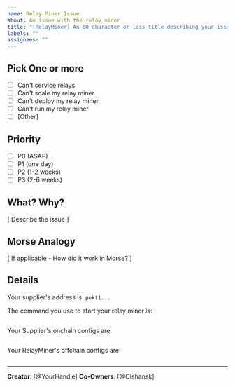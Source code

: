 ```yaml
---
name: Relay Miner Issue
about: An issue with the relay miner
title: "[RelayMiner] An 80 character or less title describing your issue"
labels: ""
assignees: ""
---
```


## Pick One or more

- [ ] Can't service relays
- [ ] Can't scale my relay miner
- [ ] Can't deploy my relay miner
- [ ] Can't run my relay miner
- [ ] [Other]

## Priority

- [ ] P0 (ASAP)
- [ ] P1 (one day)
- [ ] P2 (1-2 weeks)
- [ ] P3 (2-6 weeks)

## What? Why?

[ Describe the issue ]

## Morse Analogy

[ If applicable - How did it work in Morse? ]

## Details

Your supplier's address is: `pokt1...`

The command you use to start your relay miner is:

```bash

```

Your Supplier's onchain configs are:

```yaml

```

Your RelayMiner's offchain configs are:

```yaml

```

---

**Creator**: [@YourHandle]
**Co-Owners**: [@Olshansk]
